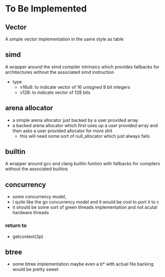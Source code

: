 # To Be Implemented
## Vector
A simple vector implementation in the same style as table

## simd
A wrapper around the simd compiler intrinsics which provides fallbacks for architectures without the associated simd instruction
- type
  - v16u8: to indicate vector of 16 unisgned 8 bit integers
  - v128: to indicate vector of 128 bits
  
## arena allocator
- a simple arena allocator just backed by a user provided array
- a backed arena allocator which first uses up a user provided array and then asks a user provided allocator for more shit
  - this will need some sort of null_allocator which just always fails

## builtin
A wrapper around gcc and clang builtin funtion with fallbacks for compilers without the associated builtins

## concurrency
- some concurrency model, 
- I quite like the go concurrency model and it would be cool to port it to c
- it should be some sort of green threads implementation and not acutal hardware threads
### return to
- getcontext(3p)

## btree
- some btree implementation maybe even a b* with actual file backing would be pretty sweet
